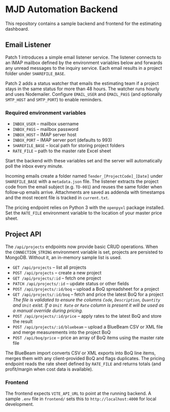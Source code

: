 # MJD Automation Backend

This repository contains a sample backend and frontend for the estimating dashboard.

## Email Listener

Patch 1 introduces a simple email listener service. The listener connects to an IMAP mailbox defined by the environment variables below and forwards any unread messages to the inquiry service. Each email results in a project folder under `SHAREFILE_BASE`.

Patch 2 adds a status watcher that emails the estimating team if a project stays
in the same status for more than 48 hours. The watcher runs hourly and uses
Nodemailer. Configure `EMAIL_USER` and `EMAIL_PASS` (and optionally `SMTP_HOST`
and `SMTP_PORT`) to enable reminders.


### Required environment variables

- `INBOX_USER` – mailbox username
- `INBOX_PASS` – mailbox password
- `INBOX_HOST` – IMAP server host
- `INBOX_PORT` – IMAP server port (defaults to 993)
- `SHAREFILE_BASE` – local path for storing project folders
- `RATE_FILE` – path to the master rate Excel sheet



Start the backend with these variables set and the server will automatically poll the inbox every minute.

Incoming emails create a folder named `Tender_[ProjectCode]_[Date]` under `SHAREFILE_BASE` with a `metadata.json` file.
The listener extracts the project code from the email subject (e.g. `TD-001`) and
reuses the same folder when follow‑up emails arrive. Attachments are saved as
addenda with timestamps and the most recent file is tracked in `current.txt`.

The pricing endpoint relies on Python 3 with the `openpyxl` package installed. Set the `RATE_FILE` environment variable to the location of your master price sheet.
## Project API

The `/api/projects` endpoints now provide basic CRUD operations. When the
`CONNECTION_STRING` environment variable is set, projects are persisted to
MongoDB. Without it, an in-memory sample list is used.

- `GET /api/projects` – list all projects
- `POST /api/projects` – create a new project
- `GET /api/projects/:id` – fetch one project
- `PATCH /api/projects/:id` – update status or other fields
- `POST /api/projects/:id/boq` – upload a BoQ spreadsheet for a project
- `GET /api/projects/:id/boq` – fetch and price the latest BoQ for a project
  *The file is validated to ensure the columns `Code`, `Description`, `Quantity`
  and `Unit` exist. If a `Unit Rate` or `Rate` column is present it will be used
  as a manual override during pricing.*
- `POST /api/projects/:id/price` – apply rates to the latest BoQ and store the result
- `POST /api/projects/:id/bluebeam` – upload a BlueBeam CSV or XML file and merge measurements into the project BoQ
- `POST /api/boq/price` – price an array of BoQ items using the master rate file




The BlueBeam import converts CSV or XML exports into BoQ line items, merges them with any client-provided BoQ and flags duplicates. The pricing endpoint reads the rate sheet defined by `RATE_FILE` and returns totals (and profit/margin when cost data is available).

### Frontend

The frontend expects `VITE_API_URL` to point at the running backend. A sample `.env` file in `frontend/` sets this to `http://localhost:4000` for local development.